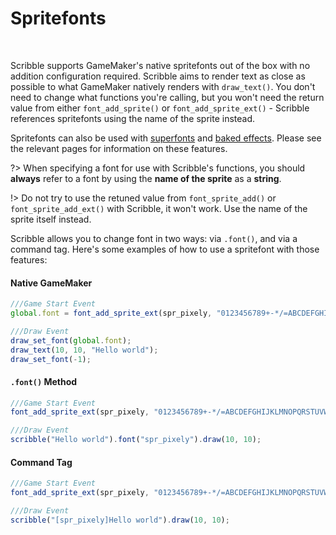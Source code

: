 # Spritefonts

&nbsp;

Scribble supports GameMaker's native spritefonts out of the box with no addition configuration required. Scribble aims to render text as close as possible to what GameMaker natively renders with `draw_text()`. You don't need to change what functions you're calling, but you won't need the return value from either `font_add_sprite()` or `font_add_sprite_ext()` - Scribble references spritefonts using the name of the sprite instead.

Spritefonts can also be used with [superfonts](font-superfont) and [baked effects](font-baking). Please see the relevant pages for information on these features.

?> When specifying a font for use with Scribble's functions, you should **always** refer to a font by using the **name of the sprite** as a **string**.

!> Do not try to use the retuned value from `font_sprite_add()` or `font_sprite_add_ext()` with Scribble, it won't work. Use the name of the sprite itself instead.

Scribble allows you to change font in two ways: via `.font()`, and via a command tag. Here's some examples of how to use a spritefont with those features:

<!-- tabs:start -->

#### **Native GameMaker**

```js
///Game Start Event
global.font = font_add_sprite_ext(spr_pixely, "0123456789+-*/=ABCDEFGHIJKLMNOPQRSTUVWXYZ", true, 2);

///Draw Event
draw_set_font(global.font);
draw_text(10, 10, "Hello world");
draw_set_font(-1);
```

#### **`.font()` Method**

```js
///Game Start Event
font_add_sprite_ext(spr_pixely, "0123456789+-*/=ABCDEFGHIJKLMNOPQRSTUVWXYZ", true, 2);

///Draw Event
scribble("Hello world").font("spr_pixely").draw(10, 10);
```

#### **Command Tag**

```js
///Game Start Event
font_add_sprite_ext(spr_pixely, "0123456789+-*/=ABCDEFGHIJKLMNOPQRSTUVWXYZ", true, 2);

///Draw Event
scribble("[spr_pixely]Hello world").draw(10, 10);
```

<!-- tabs:end -->